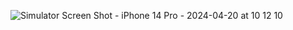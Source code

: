 ![Simulator Screen Shot - iPhone 14 Pro - 2024-04-20 at 10 12 10](https://github.com/Naremann/CalculatorApp/assets/101941119/96326347-b247-43b2-a01f-5343be6e667a)
